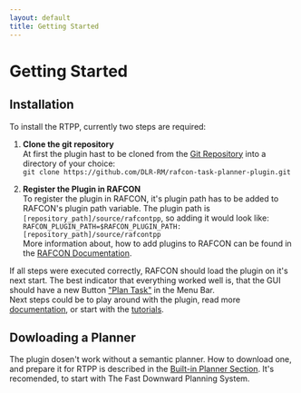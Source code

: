 ```yaml
---
layout: default
title: Getting Started
---
```


# Getting Started

## Installation
To install the RTPP, currently two steps are required:<br>
1. **Clone the git repository** <br>
At first the plugin hast to be cloned from the [Git Repository](https://github.com/DLR-RM/rafcon-task-planner-plugin) into a directory of your choice:<br>
`git clone https://github.com/DLR-RM/rafcon-task-planner-plugin.git`<br>

1. **Register the Plugin in RAFCON**<br>
To register the plugin in RAFCON, it's plugin path has to be added to RAFCON's plugin path variable. The plugin path is `[repository_path]/source/rafcontpp`, so adding it would look like:<br>
`RAFCON_PLUGIN_PATH=$RAFCON_PLUGIN_PATH:[repository_path]/source/rafcontpp`<br>
More information about, how to add plugins to RAFCON can be found in the [RAFCON Documentation](https://rafcon.readthedocs.io/en/latest/plugins.html).<br>

If all steps were executed correctly, RAFCON should load the plugin on it's next start. The best indicator that everything worked well is, that the GUI should have a new Button ["Plan Task"](PlanTaskButton.md) in the Menu Bar.<br>
Next steps could be to play around with the plugin, read more [documentation](../documentation.md), or start with the [tutorials](../tutorials.md). 

## Dowloading a Planner
The plugin dosen't work without a semantic planner. How to download one, and prepare it for RTPP is described in the [Built-in Planner Section](Planner.md). It's recomended, to start with The Fast Downward Planning System.

